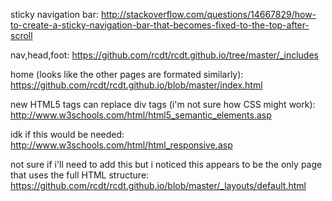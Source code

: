 sticky navigation bar:
http://stackoverflow.com/questions/14667829/how-to-create-a-sticky-navigation-bar-that-becomes-fixed-to-the-top-after-scroll

nav,head,foot:
https://github.com/rcdt/rcdt.github.io/tree/master/_includes

home (looks like the other pages are formated similarly):
https://github.com/rcdt/rcdt.github.io/blob/master/index.html

new HTML5 tags can replace div tags
(i'm not sure how CSS might work):
http://www.w3schools.com/html/html5_semantic_elements.asp

idk if this would be needed:
http://www.w3schools.com/html/html_responsive.asp

not sure if i'll need to add this but i noticed this appears to be the only
page that uses the full HTML structure:
https://github.com/rcdt/rcdt.github.io/blob/master/_layouts/default.html
